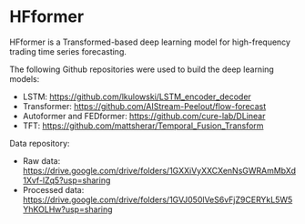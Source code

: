 # HFformer

HFformer is a Transformed-based deep learning model for high-frequency trading time series forecasting.

The following Github repositories were used to build the deep learning models:
- LSTM: https://github.com/lkulowski/LSTM_encoder_decoder
- Transformer: https://github.com/AIStream-Peelout/flow-forecast
- Autoformer and FEDformer: https://github.com/cure-lab/DLinear
- TFT: https://github.com/mattsherar/Temporal_Fusion_Transform

Data repository:
- Raw data: https://drive.google.com/drive/folders/1GXXiVyXXCXenNsGWRAmMbXd1Xvf-lZq5?usp=sharing
- Processed data: https://drive.google.com/drive/folders/1GVJ050lVeS6vFjZ9CERYkL5W5YhKOLHw?usp=sharing 
